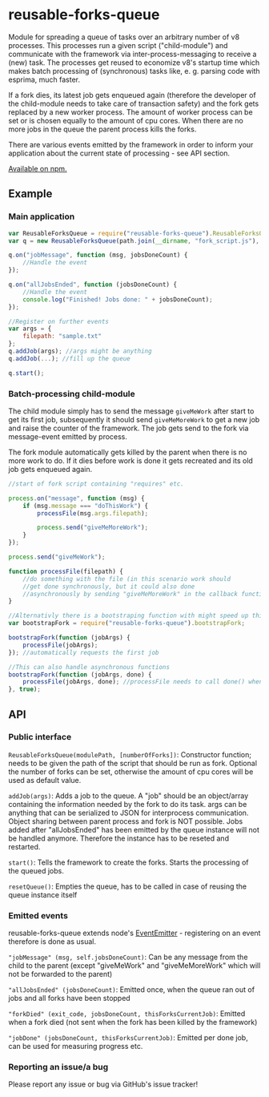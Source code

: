 # reusable-forks-queue
Module for spreading a queue of tasks over an arbitrary number of v8 processes. 
This processes run a given script ("child-module") and communicate with the framework via inter-process-messaging to receive a (new) task. The processes get reused to economize v8's startup time which makes batch processing of (synchronous) tasks like, e. g. parsing code with esprima, much faster.

If a fork dies, its latest job gets enqueued again (therefore the developer of the child-module needs to take care of transaction safety) and the fork gets replaced by a new worker process.
The amount of worker process can be set or is chosen equally to the amount of cpu cores.
When there are no more jobs in the queue the parent process kills the forks.

There are various events emitted by the framework in order to inform your application about the current state of processing - see API section.


[Available on npm.](https://www.npmjs.com/package/reusable-forks-queue)


## Example
### Main application
```javascript
var ReusableForksQueue = require("reusable-forks-queue").ReusableForksQueue;
var q = new ReusableForksQueue(path.join(__dirname, "fork_script.js"), parallelism);

q.on("jobMessage", function (msg, jobsDoneCount) {
	//Handle the event
});

q.on("allJobsEnded", function (jobsDoneCount) {
	//Handle the event
	console.log("Finished! Jobs done: " + jobsDoneCount);
});

//Register on further events
var args = {
	filepath: "sample.txt"
};
q.addJob(args); //args might be anything
q.addJob(...); //fill up the queue

q.start();
```

### Batch-processing child-module
The child module simply has to send the message ````giveMeWork```` after start to get its first job, subsequently it should send ````giveMeMoreWork```` to get a new job and raise the counter of the framework. The job gets send to the fork via message-event emitted by process.


The fork module automatically gets killed by the parent when there is no more work to do. If it dies before work is done it gets recreated and its old job gets enqueued again.

```javascript
//start of fork script containing "requires" etc.

process.on("message", function (msg) {
	if (msg.message === "doThisWork") {
		processFile(msg.args.filepath);

		process.send("giveMeMoreWork");
	}
});

process.send("giveMeWork");

function processFile(filepath) {
	//do something with the file (in this scenario work should 
	//get done synchronously, but it could also done 
	//asynchronously by sending "giveMeMoreWork" in the callback function)
}

//Alternativly there is a bootstraping function with might speed up things
var bootstrapFork = require("reusable-forks-queue").bootstrapFork;

bootstrapFork(function (jobArgs) {
	processFile(jobArgs);
}); //automatically requests the first job

//This can also handle asynchronous functions
bootstrapFork(function (jobArgs, done) {
	processFile(jobArgs, done); //processFile needs to call done() when done
}, true); 	
```

## API
### Public interface
````ReusableForksQueue(modulePath, [numberOfForks])````: Constructor function; needs to be given the path of the script that should be run as fork. Optional the number of forks can be set, otherwise the amount of cpu cores will be used as default value.


````addJob(args)````: Adds a job to the queue. A "job" should be an object/array containing the information needed by the fork to do its task. args can be anything that can be serialized to JSON for interprocess communication. Object sharing between parent process and fork is NOT possible. Jobs added after "allJobsEnded" has been emitted by the queue instance will not be handled anymore. Therefore the instance has to be reseted and restarted.


````start()````: Tells the framework to create the forks. Starts the processing of the queued jobs.


````resetQueue()````: Empties the queue, has to be called in case of reusing the queue instance itself

### Emitted events
reusable-forks-queue extends node's [EventEmitter](http://nodejs.org/api/events.html) - registering on an event therefore is done as usual.

````"jobMessage" (msg, self.jobsDoneCount)````: Can be any message from the child to the parent (except "giveMeWork" and "giveMeMoreWork" which will not be forwarded to the parent)


````"allJobsEnded" (jobsDoneCount)````: Emitted once, when the queue ran out of jobs and all forks have been stopped


````"forkDied" (exit_code, jobsDoneCount, thisForksCurrentJob)````: Emitted when a fork died (not sent when the fork has been killed by the framework)


````"jobDone" (jobsDoneCount, thisForksCurrentJob)````: Emitted per done job, can be used for measuring progress etc.


### Reporting an issue/a bug
Please report any issue or bug via GitHub's issue tracker!
